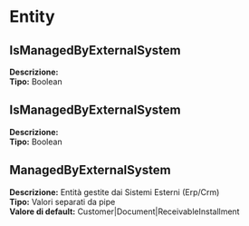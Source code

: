 # Entity
IsManagedByExternalSystem 
----
**Descrizione:** 	 
**Tipo:** Boolean	 

IsManagedByExternalSystem 
----
**Descrizione:** 	 
**Tipo:** Boolean	 

ManagedByExternalSystem 
----
**Descrizione:** Entità gestite dai Sistemi Esterni (Erp/Crm)	 
**Tipo:** Valori separati da pipe	 
**Valore di default:** Customer&#124;Document&#124;ReceivableInstallment

